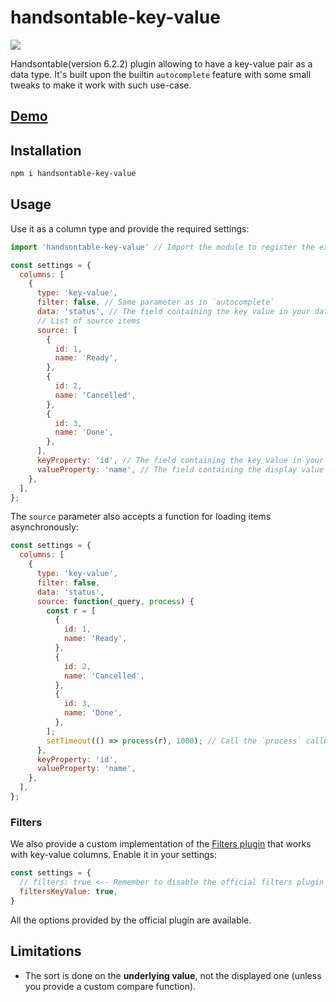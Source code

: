 # handsontable-key-value

[![](https://img.shields.io/npm/v/handsontable-6.2.2-celltype-key-value.svg?style=flat)](https://www.npmjs.com/package/handsontable-6.2.2-celltype-key-value)

Handsontable(version 6.2.2) plugin allowing to have a key-value pair as a data type. It's built upon the builtin `autocomplete` feature with some small tweaks to make it work with such use-case.

## [Demo](https://stackblitz.com/edit/handsontable-key-value-demo)

## Installation

```bash
npm i handsontable-key-value
```

## Usage

Use it as a column type and provide the required settings:

```js
import 'handsontable-key-value' // Import the module to register the extensions

const settings = {
  columns: [
    {
      type: 'key-value',
      filter: false, // Same parameter as in `autocomplete`
      data: 'status', // The field containing the key value in your data
      // List of source items
      source: [
        {
          id: 1,
          name: 'Ready',
        },
        {
          id: 2,
          name: 'Cancelled',
        },
        {
          id: 3,
          name: 'Done',
        },
      ],
      keyProperty: 'id', // The field containing the key value in your items
      valueProperty: 'name', // The field containing the display value in your items
    },
  ],
};
```

The `source` parameter also accepts a function for loading items asynchronously:

```js
const settings = {
  columns: [
    {
      type: 'key-value',
      filter: false,
      data: 'status',
      source: function(_query, process) {
        const r = [
          {
            id: 1,
            name: 'Ready',
          },
          {
            id: 2,
            name: 'Cancelled',
          },
          {
            id: 3,
            name: 'Done',
          },
        ];
        setTimeout(() => process(r), 1000); // Call the `process` callback with your items.
      },
      keyProperty: 'id',
      valueProperty: 'name',
    },
  ],
};
```

### Filters

We also provide a custom implementation of the [Filters plugin](https://handsontable.com/docs/latest/demo-filtering.html) that works with key-value columns. Enable it in your settings:

```js
const settings = {
  // filters: true <-- Remember to disable the official filters plugin
  filtersKeyValue: true,
}
```

All the options provided by the official plugin are available.

## Limitations

* The sort is done on the **underlying value**, not the displayed one (unless you provide a custom compare function).
